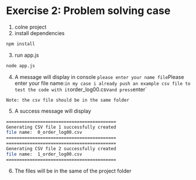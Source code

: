 # Exercise 2: Problem solving case
1. colne project
2. install dependencies
```sh
npm install
```
3. run app.js
```sh
node app.js
```
4. A message will display in console `please enter your name file`Please enter your file name:` in my case i already push an example csv file to test the code with it `order_log00.csv` and press `enter`

`Note: the csv file should be in the same folder`

5. A success message will display 

```sh
==========================================
Generating CSV file 1 successfully created
file name:  0_order_log00.csv
==========================================   
==========================================   
Generating CSV file 2 successfully created   
file name:  1_order_log00.csv
========================================== 
```

6. The files will be in the same of the project folder
